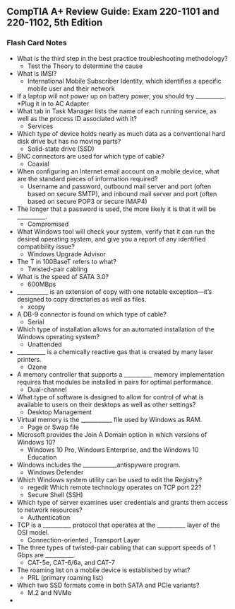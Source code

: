## CompTIA A+ Review Guide: Exam 220-1101 and 220-1102, 5th Edition

### Flash Card Notes

* What is the third step in the best practice troubleshooting methodology?
    * Test the Theory to determine the cause
* What is IMSI?
    * International Mobile Subscriber Identity, which identifies a specific mobile user and their network
* If a laptop will not power up on battery power, you should try __________.
    *Plug it in to AC Adapter
* What tab in Task Manager lists the name of each running service, as well as the process ID associated with it?
    * Services
* Which type of device holds nearly as much data as a conventional hard disk drive but has no moving parts?
    * Solid-state drive (SSD)
* BNC connectors are used for which type of cable?
    * Coaxial
* When configuring an Internet email account on a mobile device, what are the standard pieces of information required?
    * Username and password, outbound mail server and port (often based on secure SMTP), and inbound mail server and port (often based on secure POP3 or secure IMAP4)
* The longer that a password is used, the more likely it is that it will be __________.
    * Compromised
* What Windows tool will check your system, verify that it can run the desired operating system, and give you a report of any identified compatibility issue?
    * Windows Upgrade Advisor
* The T in 100BaseT refers to what?
    * Twisted-pair cabling
* What is the speed of SATA 3.0?
    * 600MBps
* ___________ is an extension of copy with one notable exception—it’s designed to copy directories as well as files.
    * xcopy
* A DB-9 connector is found on which type of cable?
    * Serial
* Which type of installation allows for an automated installation of the Windows operating system?
    * Unattended
* __________ is a chemically reactive gas that is created by many laser printers.
    * Ozone
* A memory controller that supports a __________ memory implementation requires that modules be installed in pairs for optimal performance.
    * Dual-channel
* What type of software is designed to allow for control of what is available to users on their desktops as well as other settings?
    * Desktop Management
* Virtual memory is the ___________ file used by Windows as RAM.
    * Page or Swap file
* Microsoft provides the Join A Domain option in which versions of Windows 10?
    * Windows 10 Pro, Windows Enterprise, and the Windows 10 Education
* Windows includes the ____________antispyware program.
    * Windows Defender
* Which Windows system utility can be used to edit the Registry?
    * regedit
Which remote technology operates on TCP port 22?
    * Secure Shell (SSH)
* Which type of server examines user credentials and grants them access to network resources?
    * Authentication
* TCP is a __________ protocol that operates at the __________ layer of the OSI model.
    * Connection-oriented , Transport Layer
* The three types of twisted-pair cabling that can support speeds of 1 Gbps are __________.
    * CAT-5e, CAT-6/6a, and CAT-7
* The roaming list on a mobile device is established by what?
    * PRL (primary roaming list)
* Which two SSD formats come in both SATA and PCIe variants?
    * M.2 and NVMe
* 
